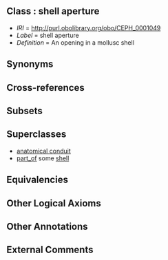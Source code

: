 
## Class : shell aperture

 * *IRI* = http://purl.obolibrary.org/obo/CEPH_0001049
 * *Label* = shell aperture
 * *Definition* = An opening in a mollusc shell

## Synonyms


## Cross-references


## Subsets


## Superclasses

 * [anatomical conduit](../../UBERON/11/UBERON_0004111.md)
 * [part_of](../../BFO/50/BFO_0000050.md) some [shell](../../UBERON/12/UBERON_0006612.md)

## Equivalencies


## Other Logical Axioms


## Other Annotations


## External Comments

